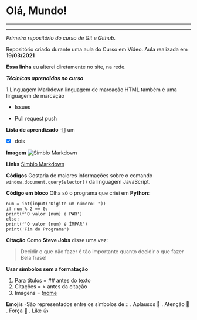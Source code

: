 # Olá, Mundo!
---
***
_Primeiro repositório_ *do curso de Git e Github.*

Repositório criado durante uma aula do Curso em Vídeo.
Aula realizada em **19/03/2021**

__Essa linha__ eu alterei diretamente no site, na rede.

**_Técinicas aprendidas no curso_**

1.Linguagem Markdown
   linguagem de marcação
   HTML também é uma linguagem de marcação

* Issues
- Pull request
   push

**Lista de aprendizado**
-[] um
-[x] dois

**Imagem**
![Simblo Markdown](file:///D:/Google%20Drive/CURSO-EM-VIDEO/GIT%20HUB/200px-Markdown-mark.svg.png)

**Links**
[Simblo Markdown](file:///D:/Google%20Drive/CURSO-EM-VIDEO/GIT%20HUB/200px-Markdown-mark.svg.png)

**Códigos**
Gostaria de maiores informações sobre o comando `window.document.querySelector()` da linguagem JavaScript. 

**Código em bloco**
Olha só o programa que criei em **Python**: 
```
num = int(input('Digite um número: ')) 
if num % 2 == 0: 
print(f'O valor {num} é PAR') 
else: 
print(f'O valor {num} é ÍMPAR') 
print('Fim do Programa') 
``` 

**Citação**
Como **Steve Jobs** disse uma vez: 
> Decidir o que não fazer é tão 
> importante quanto decidir 
> o que fazer 
Bela frase! 

**Usar símbolos sem a formatação**
1. Para títulos = \## antes do texto
5. Citações = \> antes da citação
2. Imagens = \![nome](url)

**Emojis**
-São representados entre os símbolos de ::
. Aplausos :clap:
. Atenção :eyes:
. Força :muscle:
. Like :+1: